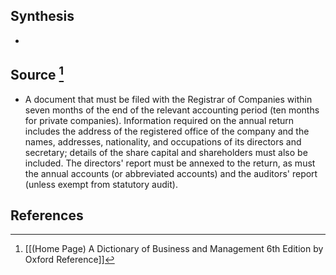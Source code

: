 ## Synthesis
- 
## Source [^1]
- A document that must be filed with the Registrar of Companies within seven months of the end of the relevant accounting period (ten months for private companies). Information required on the annual return includes the address of the registered office of the company and the names, addresses, nationality, and occupations of its directors and secretary; details of the share capital and shareholders must also be included. The directors' report must be annexed to the return, as must the annual accounts (or abbreviated accounts) and the auditors' report (unless exempt from statutory audit).
## References

[^1]: [[(Home Page) A Dictionary of Business and Management 6th Edition by Oxford Reference]]